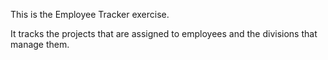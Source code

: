 This is the Employee Tracker exercise.  

It tracks the projects that are assigned to employees and the divisions that manage them.

